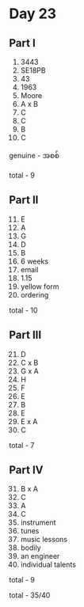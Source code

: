 # Day 23

## Part I

1. 3443
2. SE18PB
3. 43
4. 1963
5. Moore
6. A x B
7. C
8. C
9. B
10. C

genuine - အစစ်

total - 9

## Part II

11. E
12. A
13. G
14. D
15. B
16. 6 weeks
17. email
18. 1.15
19. yellow form
20. ordering

total - 10

## Part III

21. D
22. C x B
23. G x A
24. H
25. F
26. E
27. B
28. E
29. E x A
30. C

total - 7

## Part IV

31. B x A
32. C
33. A
34. C
35. instrument
36. tunes
37. music lessons
38. bodily
39. an engineer
40. individual talents

total - 9

total - 35/40
